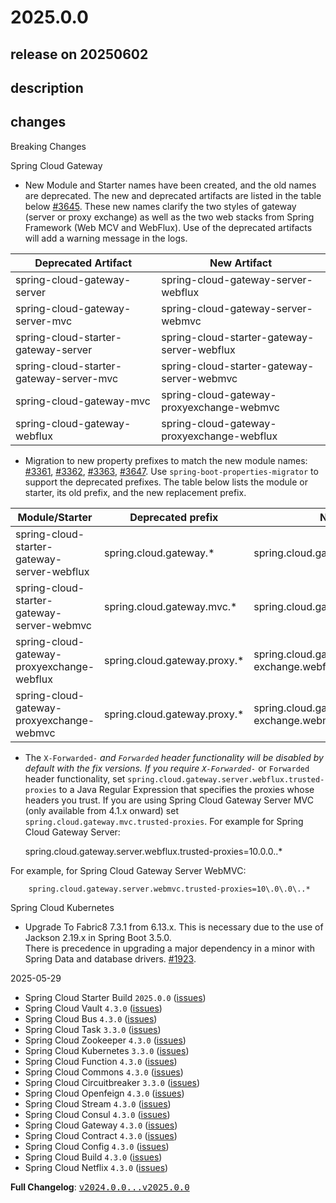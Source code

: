 # 2025.0.0

## release on 20250602

## description

## changes

Breaking Changes

Spring Cloud Gateway

* New Module and Starter names have been created, and the old names are deprecated. The new and deprecated artifacts are listed in the table below <a href="https://github.com/spring-cloud/spring-cloud-gateway/pull/3645" data-hovercard-type="pull_request" data-hovercard-url="/spring-cloud/spring-cloud-gateway/pull/3645/hovercard">#3645</a>. These new names clarify the two styles of gateway (server or proxy exchange) as well as the two web stacks from Spring Framework (Web MCV and WebFlux). Use of the deprecated artifacts will add a warning message in the logs.

|           Deprecated Artifact           |                New Artifact                 |
|-----------------------------------------|---------------------------------------------|
| spring-cloud-gateway-server             | spring-cloud-gateway-server-webflux         |
| spring-cloud-gateway-server-mvc         | spring-cloud-gateway-server-webmvc          |
| spring-cloud-starter-gateway-server     | spring-cloud-starter-gateway-server-webflux |
| spring-cloud-starter-gateway-server-mvc | spring-cloud-starter-gateway-server-webmvc  |
| spring-cloud-gateway-mvc                | spring-cloud-gateway-proxyexchange-webmvc   |
| spring-cloud-gateway-webflux            | spring-cloud-gateway-proxyexchange-webflux  |

* Migration to new property prefixes to match the new module names: <a href="https://github.com/spring-cloud/spring-cloud-gateway/issues/3361" data-hovercard-type="issue" data-hovercard-url="/spring-cloud/spring-cloud-gateway/issues/3361/hovercard">#3361</a>, <a href="https://github.com/spring-cloud/spring-cloud-gateway/issues/3362" data-hovercard-type="issue" data-hovercard-url="/spring-cloud/spring-cloud-gateway/issues/3362/hovercard">#3362</a>, <a href="https://github.com/spring-cloud/spring-cloud-gateway/issues/3363" data-hovercard-type="issue" data-hovercard-url="/spring-cloud/spring-cloud-gateway/issues/3363/hovercard">#3363</a>, <a href="https://github.com/spring-cloud/spring-cloud-gateway/issues/3647" data-hovercard-type="issue" data-hovercard-url="/spring-cloud/spring-cloud-gateway/issues/3647/hovercard">#3647</a>. Use <code>spring-boot-properties-migrator</code> to support the deprecated prefixes. The table below lists the module or starter, its old prefix, and the new replacement prefix.

|               Module/Starter                |      Deprecated prefix       |                  New prefix                   |
|---------------------------------------------|------------------------------|-----------------------------------------------|
| spring-cloud-starter-gateway-server-webflux | spring.cloud.gateway.*       | spring.cloud.gateway.server.webflux.*         |
| spring-cloud-starter-gateway-server-webmvc  | spring.cloud.gateway.mvc.*   | spring.cloud.gateway.server.webmvc.*          |
| spring-cloud-gateway-proxyexchange-webflux  | spring.cloud.gateway.proxy.* | spring.cloud.gateway.proxy-exchange.webflux.* |
| spring-cloud-gateway-proxyexchange-webmvc   | spring.cloud.gateway.proxy.* | spring.cloud.gateway.proxy-exchange.webmvc.*  |

* The <code>X-Forwarded-*</code> and <code>Forwarded</code> header functionality will be disabled by default with the fix versions. If you require <code>X-Forwarded-*</code> or <code>Forwarded</code> header functionality, set <code>spring.cloud.gateway.server.webflux.trusted-proxies</code> to a Java Regular Expression that specifies the proxies whose headers you trust. If you are using Spring Cloud Gateway Server MVC (only available from 4.1.x onward) set <code>spring.cloud.gateway.mvc.trusted-proxies</code>. For example for Spring Cloud Gateway Server:

  spring.cloud.gateway.server.webflux.trusted-proxies=10\.0\.0\..*

For example, for Spring Cloud Gateway Server WebMVC:

        spring.cloud.gateway.server.webmvc.trusted-proxies=10\.0\.0\..*

Spring Cloud Kubernetes

* Upgrade To Fabric8 7.3.1 from 6.13.x. This is necessary due to the use of Jackson 2.19.x in Spring Boot 3.5.0.  
  There is precedence in upgrading a major dependency in a minor with Spring Data and database drivers. <a href="https://github.com/spring-cloud/spring-cloud-kubernetes/issues/1923" data-hovercard-type="issue" data-hovercard-url="/spring-cloud/spring-cloud-kubernetes/issues/1923/hovercard">#1923</a>.

2025-05-29

* Spring Cloud Starter Build <code>2025.0.0</code> (<a href="https://github.com/spring-cloud/spring-cloud-starter-build/releases/tag/v2025.0.0">issues</a>)
* Spring Cloud Vault <code>4.3.0</code> (<a href="https://github.com/spring-cloud/spring-cloud-vault/releases/tag/v4.3.0">issues</a>)
* Spring Cloud Bus <code>4.3.0</code> (<a href="https://github.com/spring-cloud/spring-cloud-bus/releases/tag/v4.3.0">issues</a>)
* Spring Cloud Task <code>3.3.0</code> (<a href="https://github.com/spring-cloud/spring-cloud-task/releases/tag/v3.3.0">issues</a>)
* Spring Cloud Zookeeper <code>4.3.0</code> (<a href="https://github.com/spring-cloud/spring-cloud-zookeeper/releases/tag/v4.3.0">issues</a>)
* Spring Cloud Kubernetes <code>3.3.0</code> (<a href="https://github.com/spring-cloud/spring-cloud-kubernetes/releases/tag/v3.3.0">issues</a>)
* Spring Cloud Function <code>4.3.0</code> (<a href="https://github.com/spring-cloud/spring-cloud-function/releases/tag/v4.3.0">issues</a>)
* Spring Cloud Commons <code>4.3.0</code> (<a href="https://github.com/spring-cloud/spring-cloud-commons/releases/tag/v4.3.0">issues</a>)
* Spring Cloud Circuitbreaker <code>3.3.0</code> (<a href="https://github.com/spring-cloud/spring-cloud-circuitbreaker/releases/tag/v3.3.0">issues</a>)
* Spring Cloud Openfeign <code>4.3.0</code> (<a href="https://github.com/spring-cloud/spring-cloud-openfeign/releases/tag/v4.3.0">issues</a>)
* Spring Cloud Stream <code>4.3.0</code> (<a href="https://github.com/spring-cloud/spring-cloud-stream/releases/tag/v4.3.0">issues</a>)
* Spring Cloud Consul <code>4.3.0</code> (<a href="https://github.com/spring-cloud/spring-cloud-consul/releases/tag/v4.3.0">issues</a>)
* Spring Cloud Gateway <code>4.3.0</code> (<a href="https://github.com/spring-cloud/spring-cloud-gateway/releases/tag/v4.3.0">issues</a>)
* Spring Cloud Contract <code>4.3.0</code> (<a href="https://github.com/spring-cloud/spring-cloud-contract/releases/tag/v4.3.0">issues</a>)
* Spring Cloud Config <code>4.3.0</code> (<a href="https://github.com/spring-cloud/spring-cloud-config/releases/tag/v4.3.0">issues</a>)
* Spring Cloud Build <code>4.3.0</code> (<a href="https://github.com/spring-cloud/spring-cloud-build/releases/tag/v4.3.0">issues</a>)
* Spring Cloud Netflix <code>4.3.0</code> (<a href="https://github.com/spring-cloud/spring-cloud-netflix/releases/tag/v4.3.0">issues</a>)

<strong>Full Changelog</strong>: <a class="commit-link" href="https://github.com/spring-cloud/spring-cloud-release/compare/v2024.0.0...v2025.0.0"><tt>v2024.0.0...v2025.0.0</tt></a>

